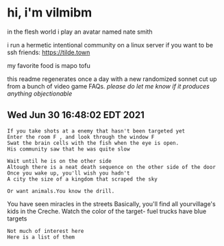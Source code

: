 # hi, i'm vilmibm

in the flesh world i play an avatar named nate smith

i run a hermetic intentional community on a linux server if you want to be ssh friends: https://tilde.town

my favorite food is mapo tofu

this readme regenerates once a day with a new randomized sonnet cut up from a bunch of video game FAQs.
_please do let me know if it produces anything objectionable_

## Wed Jun 30 16:48:02 EDT 2021

    If you take shots at a enemy that hasn't been targeted yet
    Enter the room F , and look through the window F
    Swat the brain cells with the fish when the eye is open.
    His community saw that he was quite slow
    
    Wait until he is on the other side
    Altough there is a neat death sequence on the other side of the door
    Once you wake up, you'll wish you hadn't
    A city the size of a kingdom that scraped the sky
    
    Or want animals.You know the drill.
      You have seen miracles in the streets
    Basically, you'll find all yourvillage's kids in the Creche.
    Watch the color of the target- fuel trucks have blue targets
    
    Not much of interest here
    Here is a list of them
